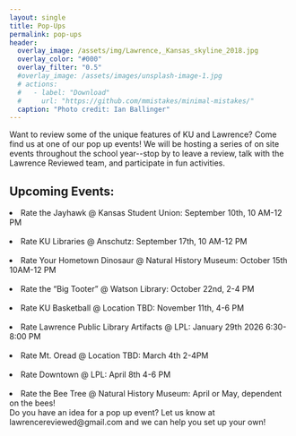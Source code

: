 ```yaml
---
layout: single
title: Pop-Ups
permalink: pop-ups
header:
  overlay_image: /assets/img/Lawrence,_Kansas_skyline_2018.jpg
  overlay_color: "#000"
  overlay_filter: "0.5"
  #overlay_image: /assets/images/unsplash-image-1.jpg
  # actions:
  #   - label: "Download"
  #     url: "https://github.com/mmistakes/minimal-mistakes/"
  caption: "Photo credit: Ian Ballinger"
---
```

Want to review some of the unique features of KU and Lawrence? Come find us at one of our pop up events! We will be hosting a series of on site events throughout the school year--stop by to leave a review, talk with the Lawrence Reviewed team, and participate in fun activities. 

<h2>Upcoming Events:</h2>

<li>Rate the Jayhawk @ Kansas Student Union: September 10th, 10 AM-12 PM</li> 
<br>
<li>Rate KU Libraries @ Anschutz: September 17th, 10 AM-12 PM</li>
<br>
<li>Rate Your Hometown Dinosaur @ Natural History Museum: October 15th 10AM-12 PM</li>   
<br>
<li>Rate the “Big Tooter” @ Watson Library: October 22nd, 2-4 PM</li>
<br>
<li>Rate KU Basketball @ Location TBD: November 11th, 4-6 PM</li>  
<br>
<li>Rate Lawrence Public Library Artifacts @ LPL: January 29th 2026 6:30-8:00 PM</li> 
<br>
<li>Rate Mt. Oread @ Location TBD: March 4th 2-4PM</li>  
<br>
<li>Rate Downtown @ LPL: April 8th 4-6 PM </li>
<br>
<li>Rate the Bee Tree @ Natural History Museum: April or May, dependent on the bees!</li>
Do you have an idea for a pop up event? Let us know at lawrencereviewed@gmail.com and we can help you set up your own!